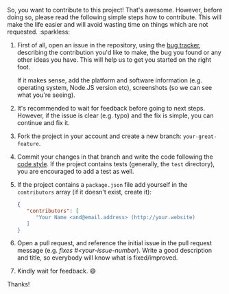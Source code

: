 So, you want to contribute to this project! That's awesome. However, before
doing so, please read the following simple steps how to contribute. This will
make the life easier and will avoid wasting time on things which are not
requested. :sparkless:


1. First of all, open an issue in the repository, using the [bug tracker][1],
   describing the contribution you'd like to make, the bug you found or any
   other ideas you have. This will help us to get you started on the right
   foot.

   If it makes sense, add the platform and software information (e.g. operating
   system, Node.JS version etc), screenshots (so we can see what you're seeing).

2. It's recommended to wait for feedback before going to next steps. However,
   if the issue is clear (e.g. typo) and the fix is simple, you can continue
   and fix it.

3. Fork the project in your account and create a new branch:
   `your-great-feature`.

4. Commit your changes in that branch and write the code following the
   [code style][2]. If the project contains tests (generally, the `test`
   directory), you are encouraged to add a test as well.

5. If the project contains a `package.json` file add yourself in the
   `contributors` array (if it doesn't exist, create it):

   ```json
   {
      "contributors": [
         "Your Name <and@email.address> (http://your.website)
      ]
   }
   ```

6. Open a pull request, and reference the initial issue in the pull request
   message (e.g. *fixes #<your-issue-number*). Write a good description and
   title, so everybody will know what is fixed/improved.

7. Kindly wait for feedback. :smile:

Thanks!

[1]: /issues/new
[2]: https://github.com/IonicaBizau/code-style
